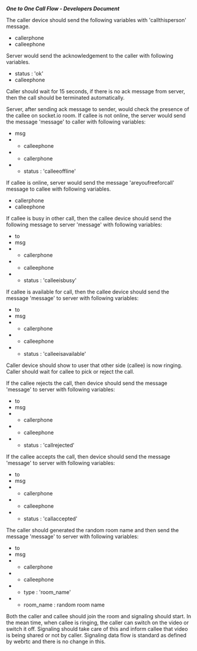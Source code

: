 ***One to One Call Flow - Developers Document***

The caller device should send the following variables with 'callthisperson' message.

- callerphone
- calleephone

Server would send the acknowledgement to the caller with following variables.

- status : 'ok'
- calleephone

Caller should wait for 15 seconds, if there is no ack message from server, then the call should be terminated automatically.

Server, after sending ack message to sender, would check the presence of the callee on socket.io room. If callee is not online, the server would send the message 'message' to caller with following variables:

- msg
- - calleephone
- - callerphone
- - status : 'calleeoffline'

If callee is online, server would send the message 'areyoufreeforcall' message to callee with following variables.

- callerphone
- calleephone

If callee is busy in other call, then the callee device should send the following message to server 'message' with following variables:

- to
- msg
- - callerphone
- - calleephone
- - status : 'calleeisbusy'

If callee is available for call, then the callee device should send the message 'message' to server with following variables:

- to
- msg
- - callerphone
- - calleephone
- - status : 'calleeisavailable'

Caller device should show to user that other side (callee) is now ringing. Caller should wait for callee to pick or reject the call.

If the callee rejects the call, then device should send the message 'message' to server with following variables:

- to
- msg
- - callerphone
- - calleephone
- - status : 'callrejected'

If the callee accepts the call, then device should send the message 'message' to server with following variables:

- to
- msg
- - callerphone
- - calleephone
- - status : 'callaccepted'

The caller should generated the random room name and then send the message 'message' to server with following variables:

- to
- msg
- - callerphone
- - calleephone
- - type : 'room_name'
- - room_name : random room name

Both the caller and callee should join the room and signaling should start. In the mean time, when callee is ringing, the caller can switch on the video or switch it off. Signaling should take care of this and inform callee that video is being shared or not by caller. Signaling data flow is standard as defined by webrtc and there is no change in this.
